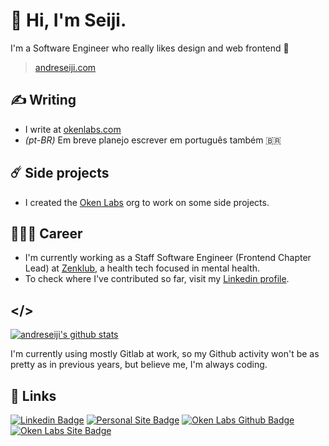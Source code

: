 # 👋 Hi, I'm Seiji.

I'm a Software Engineer who really likes design and web frontend 🫶

> [andreseiji.com](https://www.andreseiji.com/)

## ✍️ Writing

- I write at [okenlabs.com](https://okenlabs.com/blog/)
- _(pt-BR)_ Em breve planejo escrever em português também 🇧🇷

## ☄️ Side projects

- I created the [Oken Labs](https://github.com/oken-labs) org to work on some side projects.

## 🧑🏻‍💻 Career

- I'm currently working as a Staff Software Engineer (Frontend Chapter Lead) at [Zenklub](https://github.com/Zenklub), a health tech focused in mental health.
- To check where I've contributed so far, visit my [Linkedin profile](https://www.linkedin.com/in/andreseiji/).

## </>

[![andreseiji's github stats](https://github-readme-stats.vercel.app/api?username=andreseiji&theme=dark&show_icons=true&count_private=true)](https://github.com/andreseiji)

I'm currently using mostly Gitlab at work, so my Github activity won't be as pretty as in previous years, but believe me, I'm always coding.

## 🔗 Links

[![Linkedin Badge](https://img.shields.io/badge/-Linkedin-blue?logo=Linkedin)](https://www.linkedin.com/in/andreseiji)
[![Personal Site Badge](https://img.shields.io/badge/-andreseiji.com-blue)](https://andreseiji.com)
[![Oken Labs Github Badge](https://img.shields.io/badge/-Oken%20Labs-242628?logo=Github)](https://github.com/oken-labs)
[![Oken Labs Site Badge](https://img.shields.io/badge/-okenlabs.com-242628)](https://okenlabs.com)
